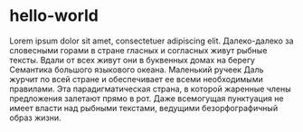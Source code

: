 # hello-world
Lorem ipsum dolor sit amet, consectetuer adipiscing elit.
Далеко-далеко за словесными горами в стране гласных и согласных живут рыбные тексты. Вдали от всех живут они в буквенных домах на берегу Семантика большого языкового океана. Маленький ручеек Даль журчит по всей стране и обеспечивает ее всеми необходимыми правилами. Эта парадигматическая страна, в которой жаренные члены предложения залетают прямо в рот. Даже всемогущая пунктуация не имеет власти над рыбными текстами, ведущими безорфографичный образ жизни.

